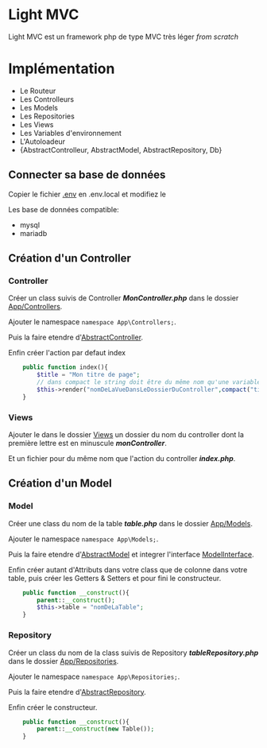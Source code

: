 # Light MVC
Light MVC est un framework php de type MVC très léger *from scratch*
# Implémentation
* Le Routeur
* Les Controlleurs
* Les Models
* Les Repositories
* Les Views
* Les Variables d'environnement
* L'Autoloadeur
* {AbstractControlleur, AbstractModel, AbstractRepository, Db}
## Connecter sa base de données
Copier le fichier [.env](.env) en .env.local et modifiez le

Les base de données compatible:
* mysql
* mariadb
## Création d'un Controller
### Controller
Créer un class suivis de Controller ***MonController.php*** dans le dossier [App/Controllers](App/Controllers).

Ajouter le namespace `namespace App\Controllers;`.

Puis la faire etendre d'[AbstractController](Core/Controller/AbstractController.php).

Enfin créer l'action par defaut index
````php
    public function index(){
        $title = "Mon titre de page";
        // dans compact le string doit être du même nom qu'une variable
        $this->render("nomDeLaVueDansLeDossierDuController",compact("title",...string));
    }
````
### Views
Ajouter le dans le dossier [Views](App/Views) un dossier du nom du controller dont la première lettre est en  minuscule ***monController***.

Et un fichier pour du même nom que l'action du controller ***index.php***.
## Création d'un Model
### Model
Créer une class du nom de la table ***table.php*** dans le dossier [App/Models](App/Models).

Ajouter le namespace `namespace App\Models;`. 

Puis la faire etendre d'[AbstractModel](Core/Model/AbstractModel.php) et integrer l'interface [ModelInterface](Core/Model/interface/ModelInterface.php).

Enfin créer autant d'Attributs dans votre class que de colonne dans votre table, puis créer les Getters & Setters et pour fini le constructeur.
````php
    public function __construct(){
        parent::__construct();
        $this->table = "nomDeLaTable";
    }
````
### Repository
Créer un class du nom de la class suivis de Repository ***tableRepository.php*** dans le dossier [App/Repositories](App/Repositories).

Ajouter le namespace `namespace App\Repositories;`.

Puis la faire etendre d'[AbstractRepository](Core/Repository/AbstractRepository.php).

Enfin créer le constructeur.
````php
    public function __construct(){
        parent::__construct(new Table());
    }
````
